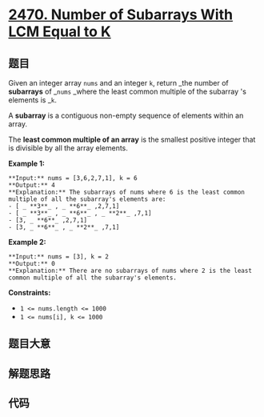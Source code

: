# [2470. Number of Subarrays With LCM Equal to K](https://leetcode.com/problems/number-of-subarrays-with-lcm-equal-to-k)

## 题目

Given an integer array `nums` and an integer `k`, return _the number of
**subarrays** of _`nums` _where the least common multiple of the subarray 's
elements is _`k`.

A **subarray** is a contiguous non-empty sequence of elements within an array.

The **least common multiple of an array** is the smallest positive integer
that is divisible by all the array elements.



**Example 1:**

    
    
    **Input:** nums = [3,6,2,7,1], k = 6
    **Output:** 4
    **Explanation:** The subarrays of nums where 6 is the least common multiple of all the subarray's elements are:
    - [ _ **3**_ , _ **6**_ ,2,7,1]
    - [ _ **3**_ , _ **6**_ , _ **2**_ ,7,1]
    - [3, _ **6**_ ,2,7,1]
    - [3, _ **6**_ , _ **2**_ ,7,1]
    

**Example 2:**

    
    
    **Input:** nums = [3], k = 2
    **Output:** 0
    **Explanation:** There are no subarrays of nums where 2 is the least common multiple of all the subarray's elements.
    



**Constraints:**

  * `1 <= nums.length <= 1000`
  * `1 <= nums[i], k <= 1000`


## 题目大意

## 解题思路

## 代码

```javascript

```
